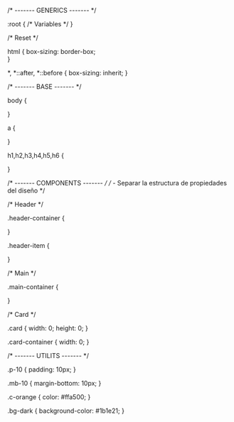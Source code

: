 /* ------- GENERICS   ------- */

:root {
    /* Variables */
}

/* Reset */

html {
    box-sizing: border-box;  
}

*,
*::after,
*::before {
    box-sizing: inherit;
}

/* ------- BASE       ------- */

body {
    
}

a {
    
}

h1,h2,h3,h4,h5,h6 {

}
    
/* ------- COMPONENTS ------- */
/* - Separar la estructura de propiedades del diseño */

/* Header */

.header-container {

}

.header-item {

}

/* Main */

.main-container {

}

/* Card */

.card {
    width: 0;
    height: 0;
}

.card-container {
    width: 0;
}


/* ------- UTILITS    ------- */

.p-10 {
    padding: 10px;
}

.mb-10 {
    margin-bottom: 10px;
}

.c-orange {
    color: #ffa500;
}

.bg-dark {
    background-color: #1b1e21;
}